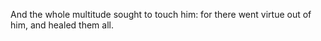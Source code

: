And the whole multitude sought to touch him: for there went virtue out of him, and healed them all.
